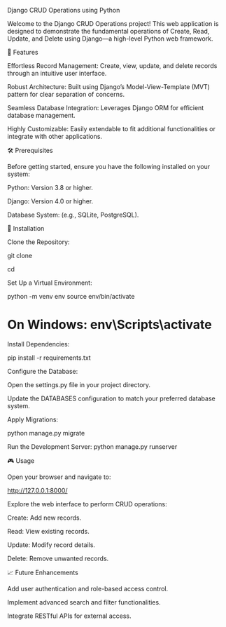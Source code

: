Django CRUD Operations using Python




Welcome to the Django CRUD Operations project! This web application is designed to demonstrate the fundamental operations of Create, Read, Update, and Delete using Django—a high-level Python web framework.

🌟 Features

Effortless Record Management: Create, view, update, and delete records through an intuitive user interface.

Robust Architecture: Built using Django’s Model-View-Template (MVT) pattern for clear separation of concerns.

Seamless Database Integration: Leverages Django ORM for efficient database management.

Highly Customizable: Easily extendable to fit additional functionalities or integrate with other applications.

🛠️ Prerequisites

Before getting started, ensure you have the following installed on your system:

Python: Version 3.8 or higher.

Django: Version 4.0 or higher.

Database System: (e.g., SQLite, PostgreSQL).

🚀 Installation

Clone the Repository:

git clone <repository-url>

cd <repository-directory>

Set Up a Virtual Environment:

python -m venv env
source env/bin/activate  
# On Windows: env\Scripts\activate

Install Dependencies:

pip install -r requirements.txt

Configure the Database:

Open the settings.py file in your project directory.

Update the DATABASES configuration to match your preferred database system.

Apply Migrations:

python manage.py migrate

Run the Development Server:
python manage.py runserver

🎮 Usage

Open your browser and navigate to:

http://127.0.0.1:8000/

Explore the web interface to perform CRUD operations:

Create: Add new records.

Read: View existing records.

Update: Modify record details.

Delete: Remove unwanted records.

📈 Future Enhancements

Add user authentication and role-based access control.

Implement advanced search and filter functionalities.

Integrate RESTful APIs for external access.
